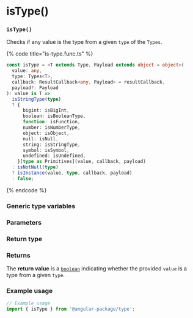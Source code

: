 # isType()

### `isType()`

Checks if any value is the type from a given `type` of the `Types`.

{% code title="is-type.func.ts" %}
```typescript
const isType = <T extends Type, Payload extends object = object>(
  value: any,
  type: Types<T>,
  callback: ResultCallback<any, Payload> = resultCallback,
  payload?: Payload
): value is T =>
  isStringType(type)
  ? {
      bigint: isBigInt,
      boolean: isBooleanType,
      function: isFunction,
      number: isNumberType,
      object: isObject,
      null: isNull,
      string: isStringType,
      symbol: isSymbol,
      undefined: isUndefined,
    }[type as Primitives](value, callback, payload)
  : isNotNull(type)
  ? isInstance(value, type, callback, payload)
  : false;
```
{% endcode %}

### Generic type variables

### Parameters

### Return type

### Returns

The **return value** is a [`boolean`](https://developer.mozilla.org/en-US/docs/Web/JavaScript/Reference/Global\_Objects/Boolean) indicating whether the provided `value` is a type from a given `type`.

### Example usage

```typescript
// Example usage
import { isType } from '@angular-package/type';

```

